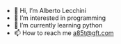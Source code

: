 - 👋 Hi, I’m Alberto Lecchini
- 👀 I’m interested in programming
- 🌱 I’m currently learning python
- 📫 How to reach me a85t@gft.com
